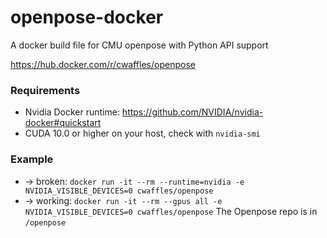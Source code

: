 # openpose-docker
A docker build file for CMU openpose with Python API support

https://hub.docker.com/r/cwaffles/openpose

### Requirements
- Nvidia Docker runtime: https://github.com/NVIDIA/nvidia-docker#quickstart
- CUDA 10.0 or higher on your host, check with `nvidia-smi`

### Example
- -> broken: `docker run -it --rm --runtime=nvidia -e NVIDIA_VISIBLE_DEVICES=0 cwaffles/openpose`
- -> working: `docker run -it --rm --gpus all -e NVIDIA_VISIBLE_DEVICES=0 cwaffles/openpose`
The Openpose repo is in `/openpose`
